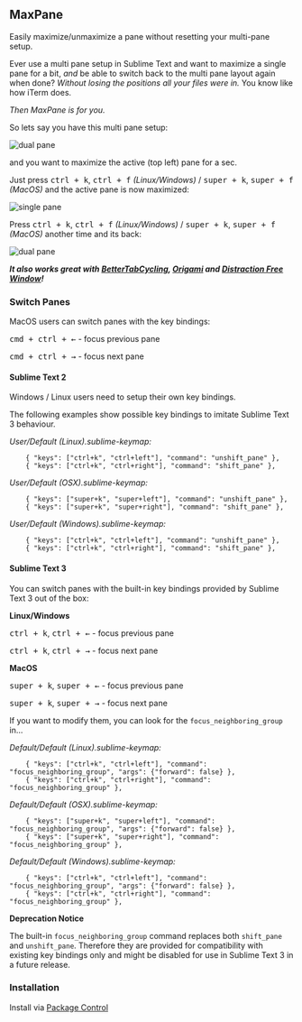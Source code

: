 ## MaxPane

Easily maximize/unmaximize a pane without resetting your multi-pane setup.

Ever use a multi pane setup in Sublime Text and want to maximize a single pane for a bit, *and* be able to switch back to the multi pane layout again when done? *Without losing the positions all your files were in.* You know like how iTerm does.

*Then MaxPane is for you.*

So lets say you have this multi pane setup:

![dual pane](https://raw.github.com/jisaacks/MaxPane/3535650829f9bbb7df2d26428589b9bd47b13591/before.png)

and you want to maximize the active (top left) pane for a sec.

Just press <kbd>ctrl + k</kbd>, <kbd>ctrl + f</kbd> _(Linux/Windows)_ / <kbd>super + k</kbd>, <kbd>super + f</kbd> _(MacOS)_ and the active pane is now maximized:

![single pane](https://raw.github.com/jisaacks/MaxPane/3535650829f9bbb7df2d26428589b9bd47b13591/after.png)

Press <kbd>ctrl + k</kbd>, <kbd>ctrl + f</kbd> _(Linux/Windows)_ / <kbd>super + k</kbd>, <kbd>super + f</kbd> _(MacOS)_ another time and its back:

![dual pane](https://raw.github.com/jisaacks/MaxPane/3535650829f9bbb7df2d26428589b9bd47b13591/before.png)

***It also works great with [BetterTabCycling](https://github.com/ahuff44/sublime-better-tab-cycling), [Origami](https://github.com/SublimeText/Origami) and [Distraction Free Window](https://github.com/aziz/DistractionFreeWindow#changing-layout)!***


### Switch Panes

MacOS users can switch panes with the key bindings:

<kbd>cmd + ctrl + ←</kbd> - focus previous pane

<kbd>cmd + ctrl + →</kbd> - focus next pane


#### Sublime Text 2

Windows / Linux users need to setup their own key bindings.

The following examples show possible key bindings to imitate Sublime Text 3 behaviour.

_User/Default (Linux).sublime-keymap:_

```JS
    { "keys": ["ctrl+k", "ctrl+left"], "command": "unshift_pane" },
    { "keys": ["ctrl+k", "ctrl+right"], "command": "shift_pane" },
```

_User/Default (OSX).sublime-keymap:_

```JS
    { "keys": ["super+k", "super+left"], "command": "unshift_pane" },
    { "keys": ["super+k", "super+right"], "command": "shift_pane" },
```

_User/Default (Windows).sublime-keymap:_

```JS
    { "keys": ["ctrl+k", "ctrl+left"], "command": "unshift_pane" },
    { "keys": ["ctrl+k", "ctrl+right"], "command": "shift_pane" },
```


#### Sublime Text 3 

You can switch panes with the built-in key bindings provided by Sublime Text 3 out of the box:

**Linux/Windows**

<kbd>ctrl + k</kbd>, <kbd>ctrl + ←</kbd> - focus previous pane

<kbd>ctrl + k</kbd>, <kbd>ctrl + →</kbd> - focus next pane

**MacOS**

<kbd>super + k</kbd>, <kbd>super + ←</kbd> - focus previous pane

<kbd>super + k</kbd>, <kbd>super + →</kbd> - focus next pane

If you want to modify them, you can look for the `focus_neighboring_group` in...

_Default/Default (Linux).sublime-keymap:_

```JS
    { "keys": ["ctrl+k", "ctrl+left"], "command": "focus_neighboring_group", "args": {"forward": false} },
    { "keys": ["ctrl+k", "ctrl+right"], "command": "focus_neighboring_group" },
```

_Default/Default (OSX).sublime-keymap:_

```JS
    { "keys": ["super+k", "super+left"], "command": "focus_neighboring_group", "args": {"forward": false} },
    { "keys": ["super+k", "super+right"], "command": "focus_neighboring_group" },
```

_Default/Default (Windows).sublime-keymap:_

```JS
    { "keys": ["ctrl+k", "ctrl+left"], "command": "focus_neighboring_group", "args": {"forward": false} },
    { "keys": ["ctrl+k", "ctrl+right"], "command": "focus_neighboring_group" },
```

**Deprecation Notice**

The built-in `focus_neighboring_group` command replaces both `shift_pane` and `unshift_pane`. Therefore they are provided for compatibility with existing key bindings only and might be disabled for use in Sublime Text 3 in a future release.


### Installation

Install via [Package Control](http://wbond.net/sublime_packages/package_control)
